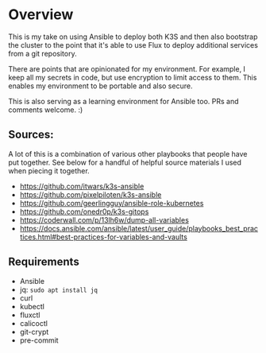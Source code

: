 # Overview

This is my take on using Ansible to deploy both K3S and then also bootstrap the cluster to the point that it's able to use Flux to deploy additional services from a git repository.

There are points that are opinionated for my environment. For example, I keep all my secrets in code, but use encryption to limit access to them. This enables my environment to be portable and also secure.

This is also serving as a learning environment for Ansible too. PRs and comments welcome. :)

## Sources:

A lot of this is a combination of various other playbooks that people have put together. See below for a handful of helpful source materials I used when piecing it together.

- https://github.com/itwars/k3s-ansible
- https://github.com/pixelpiloten/k3s-ansible
- https://github.com/geerlingguy/ansible-role-kubernetes
- https://github.com/onedr0p/k3s-gitops
- https://coderwall.com/p/13lh6w/dump-all-variables
- https://docs.ansible.com/ansible/latest/user_guide/playbooks_best_practices.html#best-practices-for-variables-and-vaults

## Requirements
- Ansible
- jq: `sudo apt install jq`
- curl
- kubectl
- fluxctl
- calicoctl
- git-crypt
- pre-commit
